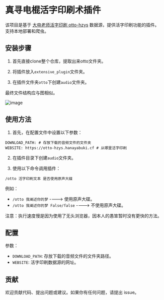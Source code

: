# 真寻电棍活字印刷术插件

该项目是基于 [大电老师活字印刷 otto-hzys](https://github.com/HanaYabuki/otto-hzys) 数据源，提供活字印刷功能的插件。支持本地部署和爬虫。

## 安装步骤

1. 首先直接clone整个仓库，提取出来otto文件夹。

2. 将插件放入`extensive_plugin`文件夹。
 
3. 在插件文件夹`otto`下创建`audio`文件夹。

最终文件结构应与图相似。

![image](https://github.com/XKaguya/zhenxun_otto_hzys_plugin/assets/96401952/562db9ff-9fe8-400d-a12e-3df5e222d00c)


## 使用方法

1. 首先，在配置文件中设置以下参数：
```
DOWNLOAD_PATH: # 存放下载的音频文件的文件夹
WEBSITE: https://otto-hzys.hanayabuki.cf # 从哪里活字印刷
```

2. 在插件目录下创建`audio`文件夹。

3. 使用以下命令调用插件：
```
/otto 活字印刷文本 是否使用原声大碟
```
例如：
- `/otto 我阐述你的梦` ----> 使用原声大碟。
- `/otto 我阐述你的梦 False/false` ----> 不使用原声大碟。

注意：执行速度慢是因为使用了无头浏览器，因本人的愚笨暂时没有更快的方法。

## 配置

参数：

- `DOWNLOAD_PATH`: 存放下载的音频文件的文件夹路径。
- `WEBSITE`: 活字印刷数据源的网址。

## 贡献

欢迎贡献代码、提出问题或建议。如果你有任何问题，请提出 issue。

